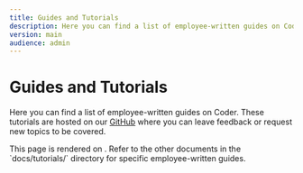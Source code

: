 ```yaml
---
title: Guides and Tutorials
description: Here you can find a list of employee-written guides on Coder. These tutorials
version: main
audience: admin
---
```

# Guides and Tutorials

Here you can find a list of employee-written guides on Coder. These tutorials
are hosted on our [GitHub](https://github.com/coder/coder/) where you can leave
feedback or request new topics to be covered.

<children>
  This page is rendered on <https://coder.com/docs/tutorials>. Refer to the other documents in the `docs/tutorials/` directory for specific employee-written guides.
</children>
